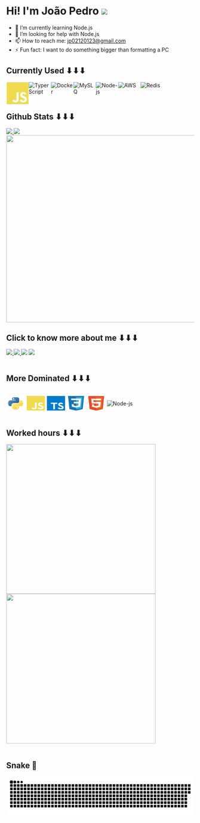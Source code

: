   # Hi! I'm João Pedro  <img src="https://media.giphy.com/media/hvRJCLFzcasrR4ia7z/giphy.gif" width="25px">

- 🌱 I’m currently learning Node.js
- 🤔 I’m looking for help with Node.js
- 📫 How to reach me: jp02120123@gmail.com
- ⚡ Fun fact: I want to do something bigger than formatting a PC

<div>
 <h2> Currently Used ⬇⬇⬇ </h2> 
  <img align="left" alt="JavaScript" height="60" width="60" src="https://raw.githubusercontent.com/devicons/devicon/master/icons/javascript/javascript-plain.svg">
  <img align="left" alt="TyperScript" height="60" width="60" img src="https://img.icons8.com/color/344/typescript.png" />
  <img align="left" alt="Docker" height="60" width="60" src="https://img.icons8.com/fluency/344/docker.png"/>
  <img align="left" alt="MySLQ" height="60" width="60" src="https://cdn.jsdelivr.net/gh/devicons/devicon/icons/mysql/mysql-original-wordmark.svg">
  <img align="left" alt="Node-js" height="60" width="60" src="https://cdn.jsdelivr.net/gh/devicons/devicon/icons/nodejs/nodejs-original-wordmark.svg">
  <img align="left" alt="AWS" height="60" width="60" src="https://cdn.jsdelivr.net/gh/devicons/devicon/icons/amazonwebservices/amazonwebservices-original-wordmark.svg" />
  <img align="left" alt="Redis" height="60" width="60" src="https://cdn.jsdelivr.net/gh/devicons/devicon/icons/redis/redis-original-wordmark.svg" />
  <br>
  <br>
</div>
  <br>
 
 <h2> Github Stats ⬇⬇⬇</h2>

<div align="left" target="_blank">
  <a href="https://github-readme-stats.vercel.app/api?username=JPMoreiraAquino&show_icons=True&theme=dracula&include_all_commits=true&count_private=true" target="_blank"> <img height="180em" src="https://github-readme-stats.vercel.app/api?username=JPMoreiraAquino&show_icons=True&theme=dracula&include_all_commits=true&count_private=true"/> </a>
  <a href="https://github-readme-stats.vercel.app/api/top-langs/?username=JPMoreiraAquino&layout=compact&langs_count=7&theme=dracula" target="_blank"> <img height="180em" src="https://github-readme-stats.vercel.app/api/top-langs/?username=JPMoreiraAquino&layout=compact&langs_count=7&theme=dracula"/> </a>

</div>
  </div>
    <a href="https://wakatime.com/share/@81f81130-04c5-4bbb-8ca5-00deb55f82ee/42df2e11-cb1f-47cf-ac2e-f7cb7aa925ef.svg" target="_blank">
    <img align="center" height="500" width="792" src="https://wakatime.com/share/@81f81130-04c5-4bbb-8ca5-00deb55f82ee/17f35b9b-1789-4bca-8cbd-97950fcb7bff.svg">
    </a>
  <div >
  <h2> Click to know more about me ⬇⬇⬇ </h2>
  <a href="https://www.youtube.com/channel/UCK2deOyGLojnZF9fHzngr6g" target="_blank"><img src="https://cdn-icons-png.flaticon.com/512/1384/1384060.png" height="50"> </a>
  <a href="https://www.instagram.com/jpmoreira_aq/" target="_blank"><img src="https://cdn-icons-png.flaticon.com/512/1384/1384063.png" height="50"> </a>
  <a href="https://www.linkedin.com/in/jo%C3%A3o-pedro-moreira-455b79203/"><img  src="https://cdn-icons-png.flaticon.com/512/145/145807.png"  height="50"></a>
   <a href="https://wa.me/5588997307495" target="_blank"><img src="https://logodownload.org/wp-content/uploads/2015/04/whatsapp-logo-3-1.png" height="50"> </a>
  </div>
  <br>

<h2> More Dominated  ⬇⬇⬇ </h2>
<div style="display: inline_block"><br>
  <img align="center" alt="JP-Python" height="40" width="50" src="https://raw.githubusercontent.com/devicons/devicon/master/icons/python/python-original.svg">
  <img align="center" alt="JP-Js" height="40" width="50" src="https://raw.githubusercontent.com/devicons/devicon/master/icons/javascript/javascript-plain.svg">
  <img align="center" alt="JP-Ts" height="40" width="50" src="https://raw.githubusercontent.com/devicons/devicon/master/icons/typescript/typescript-plain.svg">
  <img align="center" alt="JP-CSS" height="40" width="50" src="https://raw.githubusercontent.com/devicons/devicon/master/icons/css3/css3-original.svg">
  <img align="center" alt="JP-HTML" height="40" width="50" src="https://raw.githubusercontent.com/devicons/devicon/master/icons/html5/html5-original.svg">
   <img align="center" alt="Node-js" height="40" width="50" src="https://cdn.jsdelivr.net/gh/devicons/devicon/icons/nodejs/nodejs-original-wordmark.svg">

 </div>
  <br>
  
  
  <h2> Worked hours ⬇⬇⬇ </h2>
  
   <a href="https://wakatime.com/share/@81f81130-04c5-4bbb-8ca5-00deb55f82ee/42df2e11-cb1f-47cf-ac2e-f7cb7aa925ef.svg" target="_blank">
    <img align="center" height="400" width="400" src="https://wakatime.com/share/@81f81130-04c5-4bbb-8ca5-00deb55f82ee/1ebcf096-334f-4bb3-b5a6-a0b5e9d3e8bf.svg">
    </a>
    <a href="https://wakatime.com/share/@81f81130-04c5-4bbb-8ca5-00deb55f82ee/7499d7cd-de41-4b83-8123-95e7e7a341ca.svg" target="_blank">
    <img align="center" height="400" width="400" src="https://wakatime.com/share/@81f81130-04c5-4bbb-8ca5-00deb55f82ee/7499d7cd-de41-4b83-8123-95e7e7a341ca.svg">
    </a>
 <br>
 <br>
 <h2>Snake 🐍</h2> 
    
 ![Snake animation](https://github.com/JPMoreiraAquino/JPMoreiraAquino/blob/output/github-contribution-grid-snake.svg)
